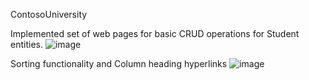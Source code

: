 ContosoUniversity


Implemented set of web pages for basic CRUD operations for Student entities.
![image](https://github.com/KabeloMaps/ContosoUniversity/assets/162573136/aeb37f48-e417-4b4e-9d20-00477de40992)


Sorting functionality and Column heading hyperlinks
![image](https://github.com/KabeloMaps/ContosoUniversity/assets/162573136/7544a884-0bf0-4812-af7c-decb78396276)

